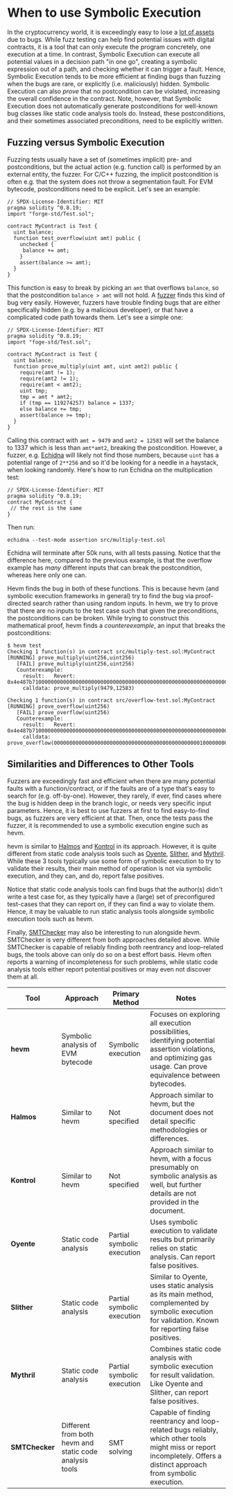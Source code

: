 # When to use Symbolic Execution

In the cryptocurrency world, it is exceedingly easy to lose a [lot of
assets](https://chainsec.io/defi-hacks/) due to bugs. While fuzz testing can
help find potential issues with digital contracts, it is a tool that can only
execute the program concretely, one execution at a time. In contrast, Symbolic
Execution can execute all potential values in a decision path "in one go",
creating a symbolic expression out of a path, and checking whether it
can trigger a fault. Hence, Symbolic Execution tends to be more efficient at
finding bugs than fuzzing when the bugs are rare, or explicitly (i.e.
maliciously) hidden. Symbolic Execution can also _prove_ that no postcondition
can be violated, increasing the overall confidence in the contract. Note, however,
that Symbolic Execution does not automatically generate postconditions for
well-known bug classes like static code analysis tools do. Instead, these
postconditions, and their sometimes associated preconditions, need to
be explicitly written.

## Fuzzing versus Symbolic Execution

Fuzzing tests usually have a set of (sometimes implicit) pre- and
postconditions, but the actual action (e.g. function call) is performed by an
external entity, the fuzzer. For C/C++ fuzzing, the implicit postcondition is
often e.g. that the system does not throw a segmentation fault. For EVM
bytecode, postconditions need to be explicit. Let's see an example:

```solidity
// SPDX-License-Identifier: MIT
pragma solidity ^0.8.19;
import "forge-std/Test.sol";

contract MyContract is Test {
  uint balance;
  function test_overflow(uint amt) public {
    unchecked {
     balance += amt;
    }
    assert(balance >= amt);
  }
}
```

This function is easy to break by picking an `amt` that overflows `balance`,
so that the postcondition `balance > amt` will not hold. A
[fuzzer](https://en.wikipedia.org/wiki/Fuzzing) finds this kind of bug very
easily. However, fuzzers have trouble finding bugs that are either specifically
hidden (e.g. by a malicious developer), or that have a complicated code path
towards them. Let's see a simple one:


```solidity
// SPDX-License-Identifier: MIT
pragma solidity ^0.8.19;
import "foge-std/Test.sol";

contract MyContract is Test {
  uint balance;
  function prove_multiply(uint amt, uint amt2) public {
    require(amt != 1);
    require(amt2 != 1);
    require(amt < amt2);
    uint tmp;
    tmp = amt * amt2;
    if (tmp == 119274257) balance = 1337;
    else balance += tmp;
    assert(balance >= tmp);
  }
}
```

Calling this contract with `amt = 9479` and `amt2 = 12583` will set the balance
to 1337 which is less than `amt*amt2`, breaking the postcondition. However, a
fuzzer, e.g. [Echidna](https://github.com/crytic/echidna) will likely not find
those numbers, because `uint` has a potential range of `2**256` and so it'd be
looking for a needle in a haystack, when looking randomly. Here's how to run
Echidna on the multiplication test:

```solidity
// SPDX-License-Identifier: MIT
pragma solidity ^0.8.19;
contract MyContract {
 // the rest is the same
}
```

Then run:
```
echidna --test-mode assertion src/multiply-test.sol
```

Echidna will terminate after 50k runs, with all tests passing. Notice that the
difference here, compared to the previous example, is that the overflow example
has _many_ different inputs that can break the postcondition, whereas here only
one can.

Hevm finds the bug in both of these functions. This is because
hevm (and symbolic execution frameworks in general) try to find the bug via
proof-directed search rather than using random inputs. In hevm, we try to prove
that there are no inputs to the test case such that given the preconditions, the
postconditions can be broken. While trying to construct this mathematical proof,
hevm finds a _countereexample_, an  input that breaks the postconditions:


```
$ hevm test
Checking 1 function(s) in contract src/multiply-test.sol:MyContract
[RUNNING] prove_multiply(uint256,uint256)
   [FAIL] prove_multiply(uint256,uint256)
   Counterexample:
     result:   Revert: 0x4e487b710000000000000000000000000000000000000000000000000000000000000001
     calldata: prove_multiply(9479,12583)

Checking 1 function(s) in contract src/overflow-test.sol:MyContract
[RUNNING] prove_overflow(uint256)
   [FAIL] prove_overflow(uint256)
   Counterexample:
     result:   Revert: 0x4e487b710000000000000000000000000000000000000000000000000000000000000001
     calldata: prove_overflow(00000000000000000000000000000000000000000000000100000000000000000182dad8c17bd5e89e8043a08ada90a6d5efdee4425f85cb863109783e158ba4fba908a0e6fae6c6b51002)
```

## Similarities and Differences to Other Tools

Fuzzers are exceedingly fast and efficient when there are many potential faults
with a function/contract, or if the faults are of a type that's easy to search
for (e.g. off-by-one). However, they rarely, if ever, find cases where the bug
is hidden deep in the branch logic, or needs very specific input parameters.
Hence, it is best to use fuzzers at first to find easy-to-find bugs, as fuzzers
are very efficient at that. Then, once the tests pass the fuzzer, it is
recommended to use a symbolic execution engine such as hevm.

hevm is similar to [Halmos](https://github.com/a16z/halmos) and
[Kontrol](https://docs.runtimeverification.com/kontrol/overview/readme) in its
approach. However, it is quite different from static code analysis tools such
as [Oyente](https://github.com/enzymefinance/oyente),
[Slither](https://github.com/crytic/slither), and
[Mythril](https://github.com/ConsenSys/mythril). While these 3 tools typically
use some form of symbolic execution to try to validate their results, their
main method of operation is not via symbolic execution, and they can, and do,
report false positives.

Notice that static code analysis tools can find bugs that the author(s) didn't
write a test case for, as they typically have a (large) set of preconfigured
test-cases that they can report on, if they can find a way to violate them. Hence,
it may be valuable to run static analysis tools alongside symbolic execution tools
such as hevm.

Finally,
[SMTChecker](https://github.com/argotorg/solidity/blob/develop/docs/smtchecker.rst)
may also be interesting to run alongside hevm. SMTChecker is very different
from both approaches detailed above. While SMTChecker is capable of reliably
finding both reentrancy and loop-related bugs, the tools above can only do so
on a best effort basis. Hevm often reports a warning of incompleteness for
such problems, while static code analysis tools either report potential
positives or may even not discover them at all.


| Tool | Approach | Primary Method | Notes |
| --- | --- | --- | --- |
| **hevm** | Symbolic analysis of EVM bytecode | Symbolic execution | Focuses on exploring all execution possibilities, identifying potential assertion violations, and optimizing gas usage. Can prove equivalence between bytecodes. |
| **Halmos** | Similar to hevm | Not specified | Approach similar to hevm, but the document does not detail specific methodologies or differences. |
| **Kontrol** | Similar to hevm | Not specified | Approach similar to hevm, with a focus presumably on symbolic analysis as well, but further details are not provided in the document. |
| **Oyente** | Static code analysis | Partial symbolic execution | Uses symbolic execution to validate results but primarily relies on static analysis. Can report false positives. |
| **Slither** | Static code analysis | Partial symbolic execution | Similar to Oyente, uses static analysis as its main method, complemented by symbolic execution for validation. Known for reporting false positives. |
| **Mythril** | Static code analysis | Partial symbolic execution | Combines static code analysis with symbolic execution for result validation. Like Oyente and Slither, can report false positives. |
| **SMTChecker** | Different from both hevm and static code analysis tools | SMT solving | Capable of finding reentrancy and loop-related bugs reliably, which other tools might miss or report incompletely. Offers a distinct approach from symbolic execution. |
